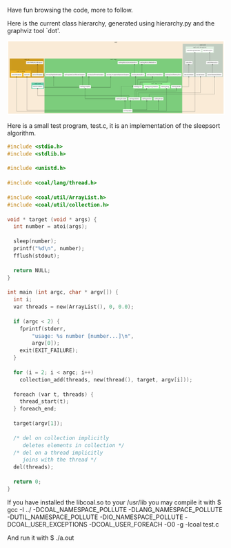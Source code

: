 Have fun browsing the code, more to follow.

Here is the current class hierarchy, generated using hierarchy.py and the graphviz tool `dot'.

![Alt text](https://github.com/crypt3lx2k/coal/blob/master/classes.png)

Here is a small test program, test.c,
it is an implementation of the sleepsort algorithm.

```C
#include <stdio.h>
#include <stdlib.h>

#include <unistd.h>

#include <coal/lang/thread.h>

#include <coal/util/ArrayList.h>
#include <coal/util/collection.h>

void * target (void * args) {
  int number = atoi(args);

  sleep(number);
  printf("%d\n", number);
  fflush(stdout);

  return NULL;
}

int main (int argc, char * argv[]) {
  int i;
  var threads = new(ArrayList(), 0, 0.0);

  if (argc < 2) {
    fprintf(stderr,
	    "usage: %s number [number...]\n",
	    argv[0]);
    exit(EXIT_FAILURE);
  }

  for (i = 2; i < argc; i++)
    collection_add(threads, new(thread(), target, argv[i]));

  foreach (var t, threads) {
    thread_start(t);
  } foreach_end;

  target(argv[1]);

  /* del on collection implicitly
     deletes elements in collection */
  /* del on a thread implicitly
     joins with the thread */
  del(threads);

  return 0;
}
```

If you have installed the libcoal.so to your /usr/lib you may compile it with
    $ gcc -I ../ -DCOAL_NAMESPACE_POLLUTE -DLANG_NAMESPACE_POLLUTE -DUTIL_NAMESPACE_POLLUTE -DIO_NAMESPACE_POLLUTE -DCOAL_USER_EXCEPTIONS -DCOAL_USER_FOREACH -O0 -g -lcoal test.c

And run it with
    $ ./a.out

